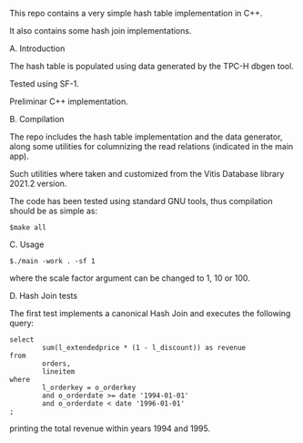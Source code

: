 This repo contains a very simple hash table implementation in C++.

It also contains some hash join implementations.

A. Introduction

The hash table is populated using data generated by the TPC-H dbgen tool.

Tested using SF-1.

Preliminar C++ implementation.

B. Compilation

The repo includes the hash table implementation and the data generator, along some
utilities for columnizing the read relations (indicated in the main app).

Such utilities where taken and customized from the Vitis Database library 2021.2 version.

The code has been tested using standard GNU tools, thus compilation
should be as simple as:

    $make all

C. Usage

    $./main -work . -sf 1

where the scale factor argument can be changed to 1, 10 or 100.

D. Hash Join tests

The first test implements a canonical Hash Join and executes the following query:

```
select
        sum(l_extendedprice * (1 - l_discount)) as revenue
from
        orders,
        lineitem
where
        l_orderkey = o_orderkey
        and o_orderdate >= date '1994-01-01'
        and o_orderdate < date '1996-01-01'
;
```

printing the total revenue within years 1994 and 1995.

